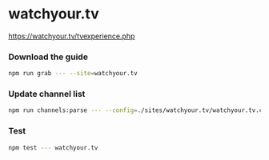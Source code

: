 # watchyour.tv

https://watchyour.tv/tvexperience.php

### Download the guide

```sh
npm run grab --- --site=watchyour.tv
```

### Update channel list

```sh
npm run channels:parse --- --config=./sites/watchyour.tv/watchyour.tv.config.js --output=./sites/watchyour.tv/watchyour.tv.channels.xml
```

### Test

```sh
npm test --- watchyour.tv
```
